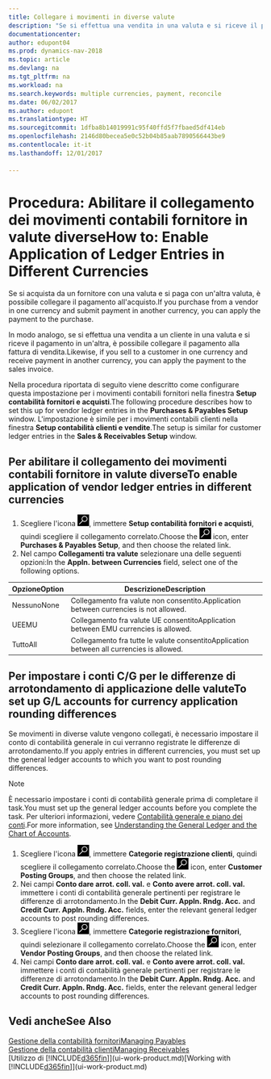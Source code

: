 ```yaml
---
title: Collegare i movimenti in diverse valute
description: "Se si effettua una vendita in una valuta e si riceve il pagamento in un'altra, è possibile collegare il movimento contabile in più valute."
documentationcenter: 
author: edupont04
ms.prod: dynamics-nav-2018
ms.topic: article
ms.devlang: na
ms.tgt_pltfrm: na
ms.workload: na
ms.search.keywords: multiple currencies, payment, reconcile
ms.date: 06/02/2017
ms.author: edupont
ms.translationtype: HT
ms.sourcegitcommit: 1dfba8b14019991c95f40ffd5f7fbaed5df414eb
ms.openlocfilehash: 2146d80becea5e0c52b04b85aab7890566443be9
ms.contentlocale: it-it
ms.lasthandoff: 12/01/2017

---
```

# <a name="how-to-enable-application-of-ledger-entries-in-different-currencies"></a><span data-ttu-id="ae4ff-103">Procedura: Abilitare il collegamento dei movimenti contabili fornitore in valute diverse</span><span class="sxs-lookup"><span data-stu-id="ae4ff-103">How to: Enable Application of Ledger Entries in Different Currencies</span></span>
<span data-ttu-id="ae4ff-104">Se si acquista da un fornitore con una valuta e si paga con un'altra valuta, è possibile collegare il pagamento all'acquisto.</span><span class="sxs-lookup"><span data-stu-id="ae4ff-104">If you purchase from a vendor in one currency and submit payment in another currency, you can apply the payment to the purchase.</span></span>

<span data-ttu-id="ae4ff-105">In modo analogo, se si effettua una vendita a un cliente in una valuta e si riceve il pagamento in un'altra, è possibile collegare il pagamento alla fattura di vendita.</span><span class="sxs-lookup"><span data-stu-id="ae4ff-105">Likewise, if you sell to a customer in one currency and receive payment in another currency, you can apply the payment to the sales invoice.</span></span>

<span data-ttu-id="ae4ff-106">Nella procedura riportata di seguito viene descritto come configurare questa impostazione per i movimenti contabili fornitori nella finestra **Setup contabilità fornitori e acquisti**.</span><span class="sxs-lookup"><span data-stu-id="ae4ff-106">The following procedure describes how to set this up for vendor ledger entries in the **Purchases & Payables Setup** window.</span></span> <span data-ttu-id="ae4ff-107">L'impostazione è simile per i movimenti contabili clienti nella finestra **Setup contabilità clienti e vendite**.</span><span class="sxs-lookup"><span data-stu-id="ae4ff-107">The setup is similar for customer ledger entries in the **Sales & Receivables Setup** window.</span></span>

## <a name="to-enable-application-of-vendor-ledger-entries-in-different-currencies"></a><span data-ttu-id="ae4ff-108">Per abilitare il collegamento dei movimenti contabili fornitore in valute diverse</span><span class="sxs-lookup"><span data-stu-id="ae4ff-108">To enable application of vendor ledger entries in different currencies</span></span>
1. <span data-ttu-id="ae4ff-109">Scegliere l'icona ![Cerca pagina o report](media/ui-search/search_small.png "icona Cerca pagina o report"), immettere **Setup contabilità fornitori e acquisti**, quindi scegliere il collegamento correlato.</span><span class="sxs-lookup"><span data-stu-id="ae4ff-109">Choose the ![Search for Page or Report](media/ui-search/search_small.png "Search for Page or Report icon") icon, enter **Purchases & Payables Setup**, and then choose the related link.</span></span>
2. <span data-ttu-id="ae4ff-110">Nel campo **Collegamenti tra valute** selezionare una delle seguenti opzioni:</span><span class="sxs-lookup"><span data-stu-id="ae4ff-110">In the **Appln. between Currencies** field, select one of the following options.</span></span>

| <span data-ttu-id="ae4ff-111">Opzione</span><span class="sxs-lookup"><span data-stu-id="ae4ff-111">Option</span></span> | <span data-ttu-id="ae4ff-112">Descrizione</span><span class="sxs-lookup"><span data-stu-id="ae4ff-112">Description</span></span> |
| --- | --- |
| <span data-ttu-id="ae4ff-113">Nessuno</span><span class="sxs-lookup"><span data-stu-id="ae4ff-113">None</span></span> |<span data-ttu-id="ae4ff-114">Collegamento fra valute non consentito.</span><span class="sxs-lookup"><span data-stu-id="ae4ff-114">Application between currencies is not allowed.</span></span> |
| <span data-ttu-id="ae4ff-115">UE</span><span class="sxs-lookup"><span data-stu-id="ae4ff-115">EMU</span></span> |<span data-ttu-id="ae4ff-116">Collegamento fra valute UE consentito</span><span class="sxs-lookup"><span data-stu-id="ae4ff-116">Application between EMU currencies is allowed.</span></span> |
| <span data-ttu-id="ae4ff-117">Tutto</span><span class="sxs-lookup"><span data-stu-id="ae4ff-117">All</span></span> |<span data-ttu-id="ae4ff-118">Collegamento fra tutte le valute consentito</span><span class="sxs-lookup"><span data-stu-id="ae4ff-118">Application between all currencies is allowed.</span></span> |

## <a name="to-set-up-gl-accounts-for-currency-application-rounding-differences"></a><span data-ttu-id="ae4ff-119">Per impostare i conti C/G per le differenze di arrotondamento di applicazione delle valute</span><span class="sxs-lookup"><span data-stu-id="ae4ff-119">To set up G/L accounts for currency application rounding differences</span></span>  
<span data-ttu-id="ae4ff-120">Se movimenti in diverse valute vengono collegati, è necessario impostare il conto di contabilità generale in cui verranno registrate le differenze di arrotondamento.</span><span class="sxs-lookup"><span data-stu-id="ae4ff-120">If you apply entries in different currencies, you must set up the general ledger accounts to which you want to post rounding differences.</span></span>  

> [!NOTE]  
>  <span data-ttu-id="ae4ff-121">È necessario impostare i conti di contabilità generale prima di completare il task.</span><span class="sxs-lookup"><span data-stu-id="ae4ff-121">You must set up the general ledger accounts before you complete the task.</span></span> <span data-ttu-id="ae4ff-122">Per ulteriori informazioni, vedere [Contabilità generale e piano dei conti](finance-general-ledger.md).</span><span class="sxs-lookup"><span data-stu-id="ae4ff-122">For more information, see [Understanding the General Ledger and the Chart of Accounts](finance-general-ledger.md).</span></span>

1. <span data-ttu-id="ae4ff-123">Scegliere l'icona ![Cerca pagina o report](media/ui-search/search_small.png "icona Cerca pagina o report"), immettere **Categorie registrazione clienti**, quindi scegliere il collegamento correlato.</span><span class="sxs-lookup"><span data-stu-id="ae4ff-123">Choose the ![Search for Page or Report](media/ui-search/search_small.png "Search for Page or Report icon") icon, enter **Customer Posting Groups**, and then choose the related link.</span></span>  
2. <span data-ttu-id="ae4ff-124">Nei campi **Conto dare arrot. coll. val.** e **Conto avere arrot. coll. val.** immettere i conti di contabilità generale pertinenti per registrare le differenze di arrotondamento.</span><span class="sxs-lookup"><span data-stu-id="ae4ff-124">In the **Debit Curr. Appln. Rndg. Acc.** and **Credit Curr. Appln. Rndg. Acc.** fields, enter the relevant general ledger accounts to post rounding differences.</span></span>  
3. <span data-ttu-id="ae4ff-125">Scegliere l'icona ![Cerca pagina o report](media/ui-search/search_small.png "Cerca pagina o report"), immettere **Categorie registrazione fornitori**, quindi selezionare il collegamento correlato.</span><span class="sxs-lookup"><span data-stu-id="ae4ff-125">Choose the ![Search for Page or Report](media/ui-search/search_small.png "Search for Page or Report icon") icon, enter **Vendor Posting Groups**, and then choose the related link.</span></span>  
4. <span data-ttu-id="ae4ff-126">Nei campi **Conto dare arrot. coll. val.** e **Conto avere arrot. coll. val.** immettere i conti di contabilità generale pertinenti per registrare le differenze di arrotondamento.</span><span class="sxs-lookup"><span data-stu-id="ae4ff-126">In the **Debit Curr. Appln. Rndg. Acc.** and **Credit Curr. Appln. Rndg. Acc.** fields, enter the relevant general ledger accounts to post rounding differences.</span></span>  

## <a name="see-also"></a><span data-ttu-id="ae4ff-127">Vedi anche</span><span class="sxs-lookup"><span data-stu-id="ae4ff-127">See Also</span></span>
[<span data-ttu-id="ae4ff-128">Gestione della contabilità fornitori</span><span class="sxs-lookup"><span data-stu-id="ae4ff-128">Managing Payables</span></span>](payables-manage-payables.md)  
[<span data-ttu-id="ae4ff-129">Gestione della contabilità clienti</span><span class="sxs-lookup"><span data-stu-id="ae4ff-129">Managing Receivables</span></span>](receivables-manage-receivables.md)  
<span data-ttu-id="ae4ff-130">[Utilizzo di [!INCLUDE[d365fin](includes/d365fin_md.md)]](ui-work-product.md)</span><span class="sxs-lookup"><span data-stu-id="ae4ff-130">[Working with [!INCLUDE[d365fin](includes/d365fin_md.md)]](ui-work-product.md)</span></span>

